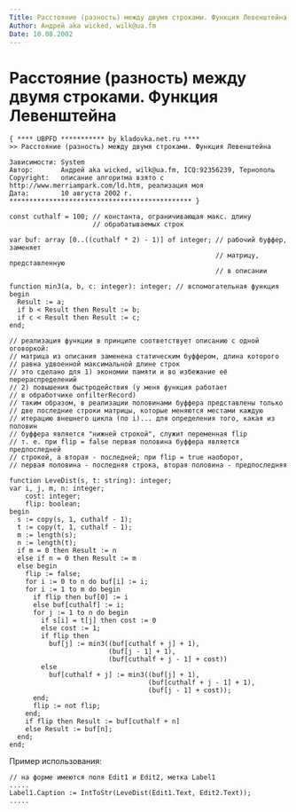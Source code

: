 ```yaml
---
Title: Расстояние (разность) между двумя строками. Функция Левенштейна
Author: Андрей aka wicked, wilk@ua.fm
Date: 10.08.2002
---
```



Расстояние (разность) между двумя строками. Функция Левенштейна
===============================================================

    { **** UBPFD *********** by kladovka.net.ru ****
    >> Расстояние (разность) между двумя строками. Функция Левенштейна
     
    Зависимости: System
    Автор:       Андрей aka wicked, wilk@ua.fm, ICQ:92356239, Тернополь
    Copyright:   описание алгоритма взято с http://www.merriampark.com/ld.htm, реализация моя
    Дата:        10 августа 2002 г.
    ********************************************** }
     
    const cuthalf = 100; // константа, ограничивающая макс. длину 
                         // обрабатываемых строк
     
    var buf: array [0..((cuthalf * 2) - 1)] of integer; // рабочий буффер, заменяет 
                                                        // матрицу, представленную
                                                        // в описании
     
    function min3(a, b, c: integer): integer; // вспомогательная функция
    begin
      Result := a;
      if b < Result then Result := b;
      if c < Result then Result := c;
    end;
     
    // реализация функции в принципе соответствует описанию с одной оговоркой:
    // матрица из описания заменена статическим буффером, длина которого 
    // равна удвоенной максимальной длине строк
    // это сделано для 1) экономии памяти и во избежание её перераспределений
    // 2) повышения быстродействия (у меня функция работает 
    // в обработчике onfilterRecord)
    // таким образом, в реализации половинами буффера представлены только 
    // две последние строки матрицы, которые меняются местами каждую 
    // итерацию внешнего цикла (по i)... для определения того, какая из половин 
    // буффера является "нижней строкой", служит переменная flip
    // т. е. при flip = false первая половина буффера является предпоследней
    // строкой, а вторая - последней; при flip = true наоборот, 
    // первая половина - последняя строка, вторая половина - предпоследняя
     
    function LeveDist(s, t: string): integer; 
    var i, j, m, n: integer;
        cost: integer;
        flip: boolean; 
    begin
      s := copy(s, 1, cuthalf - 1);
      t := copy(t, 1, cuthalf - 1);
      m := length(s);
      n := length(t);
      if m = 0 then Result := n
      else if n = 0 then Result := m
      else begin
        flip := false;
        for i := 0 to n do buf[i] := i;
        for i := 1 to m do begin
          if flip then buf[0] := i
          else buf[cuthalf] := i;
          for j := 1 to n do begin
            if s[i] = t[j] then cost := 0
            else cost := 1;
            if flip then
              buf[j] := min3((buf[cuthalf + j] + 1), 
                             (buf[j - 1] + 1), 
                             (buf[cuthalf + j - 1] + cost))
            else
              buf[cuthalf + j] := min3((buf[j] + 1), 
                                       (buf[cuthalf + j - 1] + 1), 
                                       (buf[j - 1] + cost));
          end;
          flip := not flip;
        end;
        if flip then Result := buf[cuthalf + n]
        else Result := buf[n];
      end;
    end; 

Пример использования:

    // на форме имеются поля Edit1 и Edit2, метка Label1
    .....
    Label1.Caption := IntToStr(LeveDist(Edit1.Text, Edit2.Text));
    ..... 
